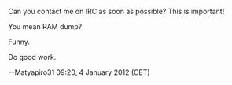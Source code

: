 Can you contact me on IRC as soon as possible? This is important!

You mean RAM dump?

Funny.

Do good work.

--Matyapiro31 09:20, 4 January 2012 (CET)